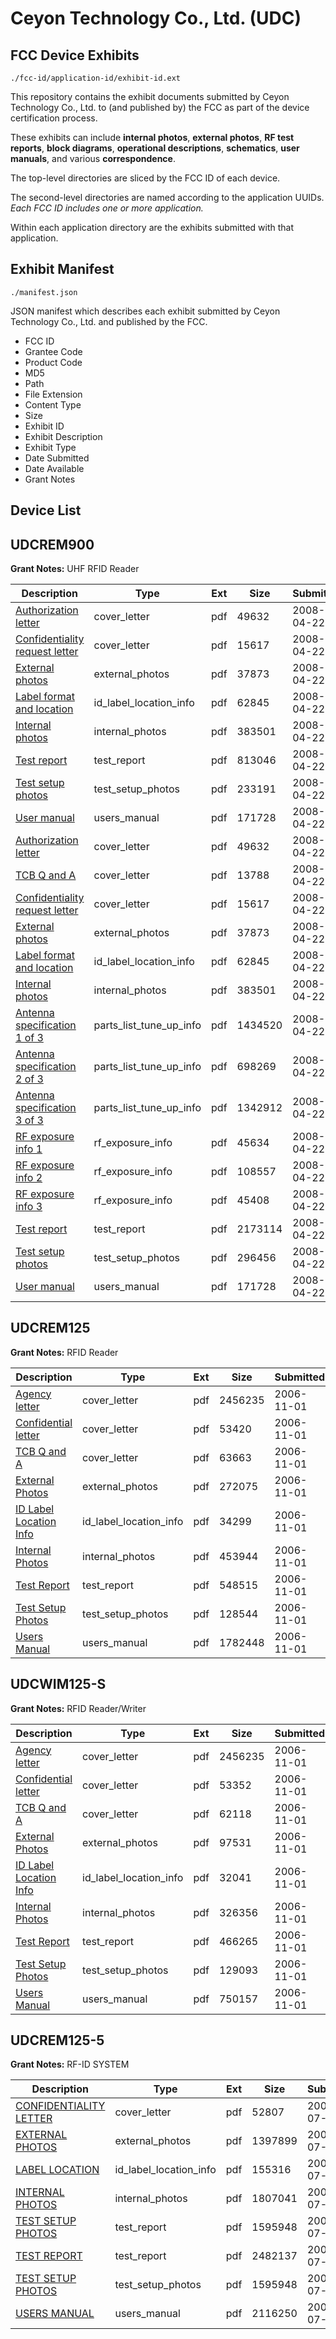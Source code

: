 # Ceyon Technology Co., Ltd. (UDC)
## FCC Device Exhibits

```
./fcc-id/application-id/exhibit-id.ext
```

This repository contains the exhibit documents submitted by Ceyon Technology Co., Ltd. to (and published by) the FCC as part of the device certification process.

These exhibits can include **internal photos**, **external photos**, **RF test reports**, **block diagrams**, **operational descriptions**, **schematics**, **user manuals**, and various **correspondence**.

The top-level directories are sliced by the FCC ID of each device.

The second-level directories are named according to the application UUIDs. *Each FCC ID includes one or more application.*

Within each application directory are the exhibits submitted with that application. 

## Exhibit Manifest

```
./manifest.json
```

JSON manifest which describes each exhibit submitted by Ceyon Technology Co., Ltd. and published by the FCC.

- FCC ID
- Grantee Code
- Product Code
- MD5
- Path
- File Extension
- Content Type
- Size
- Exhibit ID
- Exhibit Description
- Exhibit Type
- Date Submitted
- Date Available
- Grant Notes

## Device List
## UDCREM900
**Grant Notes:** UHF RFID Reader

| Description | Type | Ext | Size | Submitted | Available |
| ----------- | ---- | --- | ---- | --------- | --------- |
| [Authorization letter](UDCREM900/6faea8b7b5b2416d3e5753a46c56a9d4/931614.pdf) | cover_letter | pdf | 49632 | 2008-04-22 | 2008-04-22 |
| [Confidentiality request letter](UDCREM900/6faea8b7b5b2416d3e5753a46c56a9d4/931615.pdf) | cover_letter | pdf | 15617 | 2008-04-22 | 2008-04-22 |
| [External photos](UDCREM900/6faea8b7b5b2416d3e5753a46c56a9d4/931617.pdf) | external_photos | pdf | 37873 | 2008-04-22 | 2008-04-22 |
| [Label format and location](UDCREM900/6faea8b7b5b2416d3e5753a46c56a9d4/931620.pdf) | id_label_location_info | pdf | 62845 | 2008-04-22 | 2008-04-22 |
| [Internal photos](UDCREM900/6faea8b7b5b2416d3e5753a46c56a9d4/931619.pdf) | internal_photos | pdf | 383501 | 2008-04-22 | 2008-04-22 |
| [Test report](UDCREM900/6faea8b7b5b2416d3e5753a46c56a9d4/931616.pdf) | test_report | pdf | 813046 | 2008-04-22 | 2008-04-22 |
| [Test setup photos](UDCREM900/6faea8b7b5b2416d3e5753a46c56a9d4/931626.pdf) | test_setup_photos | pdf | 233191 | 2008-04-22 | 2008-04-22 |
| [User manual](UDCREM900/6faea8b7b5b2416d3e5753a46c56a9d4/931623.pdf) | users_manual | pdf | 171728 | 2008-04-22 | 2008-04-22 |
| [Authorization letter](UDCREM900/a498f10847ab6405e9cc600bd281a756/931614.pdf) | cover_letter | pdf | 49632 | 2008-04-22 | 2008-04-22 |
| [TCB Q and A](UDCREM900/a498f10847ab6405e9cc600bd281a756/931674.pdf) | cover_letter | pdf | 13788 | 2008-04-22 | 2008-04-22 |
| [Confidentiality request letter](UDCREM900/a498f10847ab6405e9cc600bd281a756/931615.pdf) | cover_letter | pdf | 15617 | 2008-04-22 | 2008-04-22 |
| [External photos](UDCREM900/a498f10847ab6405e9cc600bd281a756/931617.pdf) | external_photos | pdf | 37873 | 2008-04-22 | 2008-04-22 |
| [Label format and location](UDCREM900/a498f10847ab6405e9cc600bd281a756/931620.pdf) | id_label_location_info | pdf | 62845 | 2008-04-22 | 2008-04-22 |
| [Internal photos](UDCREM900/a498f10847ab6405e9cc600bd281a756/931619.pdf) | internal_photos | pdf | 383501 | 2008-04-22 | 2008-04-22 |
| [Antenna specification 1 of 3](UDCREM900/a498f10847ab6405e9cc600bd281a756/931658.pdf) | parts_list_tune_up_info | pdf | 1434520 | 2008-04-22 | 2008-04-22 |
| [Antenna specification 2 of 3](UDCREM900/a498f10847ab6405e9cc600bd281a756/931659.pdf) | parts_list_tune_up_info | pdf | 698269 | 2008-04-22 | 2008-04-22 |
| [Antenna specification 3 of 3](UDCREM900/a498f10847ab6405e9cc600bd281a756/931660.pdf) | parts_list_tune_up_info | pdf | 1342912 | 2008-04-22 | 2008-04-22 |
| [RF exposure info 1](UDCREM900/a498f10847ab6405e9cc600bd281a756/931669.pdf) | rf_exposure_info | pdf | 45634 | 2008-04-22 | 2008-04-22 |
| [RF exposure info 2](UDCREM900/a498f10847ab6405e9cc600bd281a756/931670.pdf) | rf_exposure_info | pdf | 108557 | 2008-04-22 | 2008-04-22 |
| [RF exposure info 3](UDCREM900/a498f10847ab6405e9cc600bd281a756/931671.pdf) | rf_exposure_info | pdf | 45408 | 2008-04-22 | 2008-04-22 |
| [Test report](UDCREM900/a498f10847ab6405e9cc600bd281a756/931672.pdf) | test_report | pdf | 2173114 | 2008-04-22 | 2008-04-22 |
| [Test setup photos](UDCREM900/a498f10847ab6405e9cc600bd281a756/931673.pdf) | test_setup_photos | pdf | 296456 | 2008-04-22 | 2008-04-22 |
| [User manual](UDCREM900/a498f10847ab6405e9cc600bd281a756/931623.pdf) | users_manual | pdf | 171728 | 2008-04-22 | 2008-04-22 |
## UDCREM125
**Grant Notes:** RFID Reader

| Description | Type | Ext | Size | Submitted | Available |
| ----------- | ---- | --- | ---- | --------- | --------- |
| [Agency letter](UDCREM125/686abcdee9575cf021959f36862174b8/723574.pdf) | cover_letter | pdf | 2456235 | 2006-11-01 | 2006-11-01 |
| [Confidential letter](UDCREM125/686abcdee9575cf021959f36862174b8/723575.pdf) | cover_letter | pdf | 53420 | 2006-11-01 | 2006-11-01 |
| [TCB Q and A](UDCREM125/686abcdee9575cf021959f36862174b8/723576.pdf) | cover_letter | pdf | 63663 | 2006-11-01 | 2006-11-01 |
| [External Photos](UDCREM125/686abcdee9575cf021959f36862174b8/723566.pdf) | external_photos | pdf | 272075 | 2006-11-01 | 2006-11-01 |
| [ID Label Location Info](UDCREM125/686abcdee9575cf021959f36862174b8/723567.pdf) | id_label_location_info | pdf | 34299 | 2006-11-01 | 2006-11-01 |
| [Internal Photos](UDCREM125/686abcdee9575cf021959f36862174b8/723568.pdf) | internal_photos | pdf | 453944 | 2006-11-01 | 2006-11-01 |
| [Test Report](UDCREM125/686abcdee9575cf021959f36862174b8/723572.pdf) | test_report | pdf | 548515 | 2006-11-01 | 2006-11-01 |
| [Test Setup Photos](UDCREM125/686abcdee9575cf021959f36862174b8/723573.pdf) | test_setup_photos | pdf | 128544 | 2006-11-01 | 2006-11-01 |
| [Users Manual](UDCREM125/686abcdee9575cf021959f36862174b8/723577.pdf) | users_manual | pdf | 1782448 | 2006-11-01 | 2006-11-01 |
## UDCWIM125-S
**Grant Notes:** RFID Reader/Writer

| Description | Type | Ext | Size | Submitted | Available |
| ----------- | ---- | --- | ---- | --------- | --------- |
| [Agency letter](UDCWIM125-S/0b1c054b914c56704f4bccf210aad5a7/723574.pdf) | cover_letter | pdf | 2456235 | 2006-11-01 | 2006-11-01 |
| [Confidential letter](UDCWIM125-S/0b1c054b914c56704f4bccf210aad5a7/723589.pdf) | cover_letter | pdf | 53352 | 2006-11-01 | 2006-11-01 |
| [TCB Q and A](UDCWIM125-S/0b1c054b914c56704f4bccf210aad5a7/723590.pdf) | cover_letter | pdf | 62118 | 2006-11-01 | 2006-11-01 |
| [External Photos](UDCWIM125-S/0b1c054b914c56704f4bccf210aad5a7/723579.pdf) | external_photos | pdf | 97531 | 2006-11-01 | 2006-11-01 |
| [ID Label Location Info](UDCWIM125-S/0b1c054b914c56704f4bccf210aad5a7/723580.pdf) | id_label_location_info | pdf | 32041 | 2006-11-01 | 2006-11-01 |
| [Internal Photos](UDCWIM125-S/0b1c054b914c56704f4bccf210aad5a7/723581.pdf) | internal_photos | pdf | 326356 | 2006-11-01 | 2006-11-01 |
| [Test Report](UDCWIM125-S/0b1c054b914c56704f4bccf210aad5a7/723585.pdf) | test_report | pdf | 466265 | 2006-11-01 | 2006-11-01 |
| [Test Setup Photos](UDCWIM125-S/0b1c054b914c56704f4bccf210aad5a7/723586.pdf) | test_setup_photos | pdf | 129093 | 2006-11-01 | 2006-11-01 |
| [Users Manual](UDCWIM125-S/0b1c054b914c56704f4bccf210aad5a7/723587.pdf) | users_manual | pdf | 750157 | 2006-11-01 | 2006-11-01 |
## UDCREM125-5
**Grant Notes:** RF-ID SYSTEM

| Description | Type | Ext | Size | Submitted | Available |
| ----------- | ---- | --- | ---- | --------- | --------- |
| [CONFIDENTIALITY LETTER](UDCREM125-5/8e4b188085949374e344636f1d243835/676915.pdf) | cover_letter | pdf | 52807 | 2006-07-04 | 2006-07-04 |
| [EXTERNAL PHOTOS](UDCREM125-5/8e4b188085949374e344636f1d243835/676916.pdf) | external_photos | pdf | 1397899 | 2006-07-04 | 2006-07-04 |
| [LABEL LOCATION](UDCREM125-5/8e4b188085949374e344636f1d243835/676920.pdf) | id_label_location_info | pdf | 155316 | 2006-07-04 | 2006-07-04 |
| [INTERNAL PHOTOS](UDCREM125-5/8e4b188085949374e344636f1d243835/676917.pdf) | internal_photos | pdf | 1807041 | 2006-07-04 | 2006-07-04 |
| [TEST SETUP PHOTOS](UDCREM125-5/8e4b188085949374e344636f1d243835/676918.pdf) | test_report | pdf | 1595948 | 2006-07-04 | 2006-07-04 |
| [TEST REPORT](UDCREM125-5/8e4b188085949374e344636f1d243835/676919.pdf) | test_report | pdf | 2482137 | 2006-07-04 | 2006-07-04 |
| [TEST SETUP PHOTOS](UDCREM125-5/8e4b188085949374e344636f1d243835/676918.pdf) | test_setup_photos | pdf | 1595948 | 2006-07-04 | 2006-07-04 |
| [USERS MANUAL](UDCREM125-5/8e4b188085949374e344636f1d243835/676914.pdf) | users_manual | pdf | 2116250 | 2006-07-04 | 2006-07-04 |
